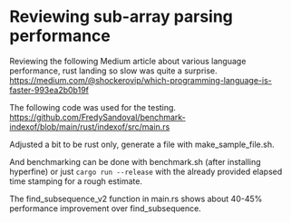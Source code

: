 # Reviewing sub-array parsing performance

Reviewing the following Medium article about various language performance, rust landing so slow was quite a surprise.
https://medium.com/@shockerovip/which-programming-language-is-faster-993ea2b0b19f

The following code was used for the testing.
https://github.com/FredySandoval/benchmark-indexof/blob/main/rust/indexof/src/main.rs

Adjusted a bit to be rust only, generate a file with make_sample_file.sh.

And benchmarking can be done with benchmark.sh (after installing hyperfine) or just `cargo run --release` with the already provided elapsed time stamping for a rough estimate.

The find_subsequence_v2 function in main.rs shows about 40-45% performance improvement over find_subsequence.
